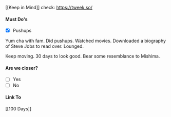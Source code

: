 [[Keep in Mind]]
check: https://tweek.so/
#### Must Do's

- [x] Pushups

Yum cha with fam. Did pushups. Watched movies. Downloaded a biography of Steve Jobs to read over. Lounged.

Keep moving. 30 days to look good. Bear some resemblance to Mishima.
#### Are we closer?
- [ ] Yes
- [ ] No
#### Link To
[[100 Days]]